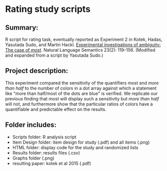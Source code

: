 Rating study scripts
====================

Summary:
--------
R script for rating task, eventually reported as Experiment 2 in Kotek, Hadas, Yasutada Sudo, and Martin Hackl. [Experimental investigations of ambiguity: The case of *most*](https://hkotek.com/Kotek2015.pdf). Natural Language Semantics 23(2): 119–156. (Modified and expanded from a script by Yasutada Sudo.)


Project description:
-------------------- 
This experiment compared the sensitivity of the quantifiers *most* and *more than half* to the number of colors in a dot array against which a statement like "more than half/most of the dots are blue" is verified. We replicate our previous finding that *most* will display such a sensitivity but *more than half* will not, and furthermore show that the particular ratios of colors have a quantifiable and predictable effect on the results.  


Folder includes: 
----------------
* Scripts folder: R analysis script
* Item Design folder: item design for study (.pdf) and all items (.png)
* HTML folder: display code for the study and randomized lists
* Results folder: results files (.csv)
* Graphs folder (.png)
* resulting paper: kotek et al 2015 (.pdf)